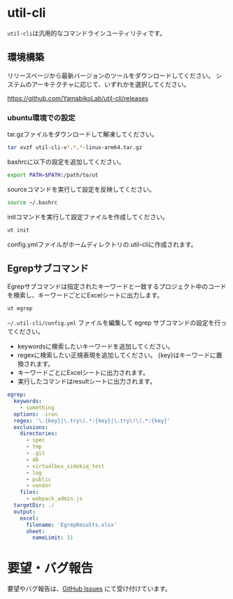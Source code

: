 # util-cli

`util-cli`は汎用的なコマンドラインユーティリティです。

## 環境構築

リリースページから最新バージョンのツールをダウンロードしてください。
システムのアーキテクチャに応じて、いずれかを選択してください。

https://github.com/YamabikoLab/util-cli/releases

### ubuntu環境での設定
tar.gzファイルをダウンロードして解凍してください。

```bash
tar xvzf util-cli-v*.*.*-linux-arm64.tar.gz
```

bashrcに以下の設定を追加してください。

```bash
export PATH=$PATH:/path/to/ut
```
sourceコマンドを実行して設定を反映してください。

```bash 
source ~/.bashrc
```

initコマンドを実行して設定ファイルを作成してください。

```bash
ut init
``` 
config.ymlファイルがホームディレクトリの.util-cliに作成されます。

## Egrepサブコマンド

Egrepサブコマンドは指定されたキーワードと一致するプロジェクト中のコードを検索し、キーワードごとにExcelシートに出力します。

```bash
ut egrep
``` 

`~/.util-cli/config.yml` ファイルを編集して egrep サブコマンドの設定を行ってください。

- keywordsに検索したいキーワードを追加してください。
- regexに検索したい正規表現を追加してください。 {key}はキーワードに置換されます。
- キーワードごとにExcelシートに出力されます。
- 実行したコマンドはresultシートに出力されます。

```yaml
egrep:
  keywords:
    - something
  options: -iran
  regex: '\.{key}|\.try\(.*:{key}|\.try\!\(.*:{key}'
  exclusions:
    directories:
      - spec
      - tmp
      - .git
      - db
      - virtualbox_sidekiq_test
      - log
      - public
      - vendor
    files:
      - webpack_admin.js
  targetDir: ./
  output:
    excel:
      filename: 'EgrepResults.xlsx'
      sheet:
        nameLimit: 31
```

# 要望・バグ報告
要望やバグ報告は、[GitHub Issues](https://github.com/YamabikoLab/util-cli/issues) にて受け付けています。
